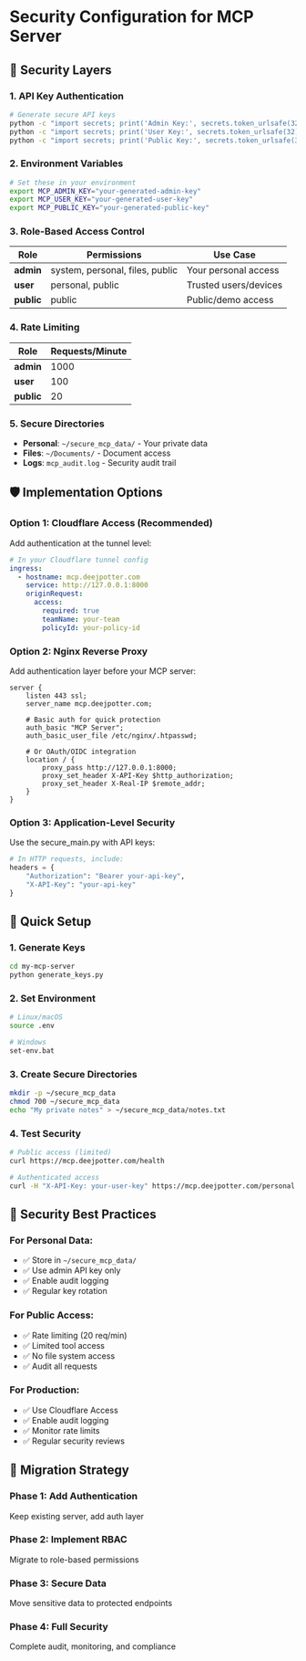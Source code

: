 # Security Configuration for MCP Server

## 🔐 Security Layers

### 1. **API Key Authentication**

```bash
# Generate secure API keys
python -c "import secrets; print('Admin Key:', secrets.token_urlsafe(32))"
python -c "import secrets; print('User Key:', secrets.token_urlsafe(32))"
python -c "import secrets; print('Public Key:', secrets.token_urlsafe(32))"
```

### 2. **Environment Variables**

```bash
# Set these in your environment
export MCP_ADMIN_KEY="your-generated-admin-key"
export MCP_USER_KEY="your-generated-user-key"
export MCP_PUBLIC_KEY="your-generated-public-key"
```

### 3. **Role-Based Access Control**

| Role | Permissions | Use Case |
|------|-------------|----------|
| **admin** | system, personal, files, public | Your personal access |
| **user** | personal, public | Trusted users/devices |
| **public** | public | Public/demo access |

### 4. **Rate Limiting**

| Role | Requests/Minute |
|------|----------------|
| **admin** | 1000 |
| **user** | 100 |
| **public** | 20 |

### 5. **Secure Directories**

- **Personal**: `~/secure_mcp_data/` - Your private data
- **Files**: `~/Documents/` - Document access
- **Logs**: `mcp_audit.log` - Security audit trail

## 🛡️ Implementation Options

### Option 1: **Cloudflare Access (Recommended)**

Add authentication at the tunnel level:

```yaml
# In your Cloudflare tunnel config
ingress:
  - hostname: mcp.deejpotter.com
    service: http://127.0.0.1:8000
    originRequest:
      access:
        required: true
        teamName: your-team
        policyId: your-policy-id
```

### Option 2: **Nginx Reverse Proxy**

Add authentication layer before your MCP server:

```nginx
server {
    listen 443 ssl;
    server_name mcp.deejpotter.com;
    
    # Basic auth for quick protection
    auth_basic "MCP Server";
    auth_basic_user_file /etc/nginx/.htpasswd;
    
    # Or OAuth/OIDC integration
    location / {
        proxy_pass http://127.0.0.1:8000;
        proxy_set_header X-API-Key $http_authorization;
        proxy_set_header X-Real-IP $remote_addr;
    }
}
```

### Option 3: **Application-Level Security**

Use the secure_main.py with API keys:

```python
# In HTTP requests, include:
headers = {
    "Authorization": "Bearer your-api-key",
    "X-API-Key": "your-api-key"
}
```

## 🔧 Quick Setup

### 1. **Generate Keys**

```bash
cd my-mcp-server
python generate_keys.py
```

### 2. **Set Environment**

```bash
# Linux/macOS
source .env

# Windows
set-env.bat
```

### 3. **Create Secure Directories**

```bash
mkdir -p ~/secure_mcp_data
chmod 700 ~/secure_mcp_data
echo "My private notes" > ~/secure_mcp_data/notes.txt
```

### 4. **Test Security**

```bash
# Public access (limited)
curl https://mcp.deejpotter.com/health

# Authenticated access
curl -H "X-API-Key: your-user-key" https://mcp.deejpotter.com/personal
```

## 🚨 Security Best Practices

### **For Personal Data:**

- ✅ Store in `~/secure_mcp_data/`
- ✅ Use admin API key only
- ✅ Enable audit logging
- ✅ Regular key rotation

### **For Public Access:**

- ✅ Rate limiting (20 req/min)
- ✅ Limited tool access
- ✅ No file system access
- ✅ Audit all requests

### **For Production:**

- ✅ Use Cloudflare Access
- ✅ Enable audit logging
- ✅ Monitor rate limits
- ✅ Regular security reviews

## 🔄 Migration Strategy

### **Phase 1: Add Authentication**

Keep existing server, add auth layer

### **Phase 2: Implement RBAC**

Migrate to role-based permissions

### **Phase 3: Secure Data**

Move sensitive data to protected endpoints

### **Phase 4: Full Security**

Complete audit, monitoring, and compliance
